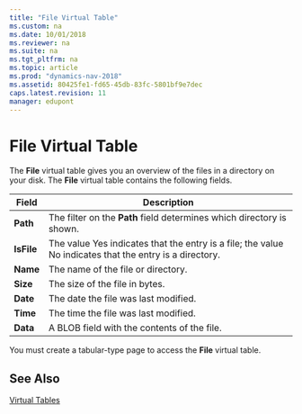 ```yaml
---
title: "File Virtual Table"
ms.custom: na
ms.date: 10/01/2018
ms.reviewer: na
ms.suite: na
ms.tgt_pltfrm: na
ms.topic: article
ms.prod: "dynamics-nav-2018"
ms.assetid: 80425fe1-fd65-45db-83fc-5801bf9e7dec
caps.latest.revision: 11
manager: edupont
---
```

# File Virtual Table
The **File** virtual table gives you an overview of the files in a directory on your disk. The **File** virtual table contains the following fields.  
  
|Field|Description|  
|-----------|-----------------|  
|**Path**|The filter on the **Path** field determines which directory is shown.|  
|**IsFile**|The value Yes indicates that the entry is a file; the value No indicates that the entry is a directory.|  
|**Name**|The name of the file or directory.|  
|**Size**|The size of the file in bytes.|  
|**Date**|The date the file was last modified.|  
|**Time**|The time the file was last modified.|  
|**Data**|A BLOB field with the contents of the file.|  
  
 You must create a tabular-type page to access the **File** virtual table.  
  
## See Also  
 [Virtual Tables](Virtual-Tables.md)